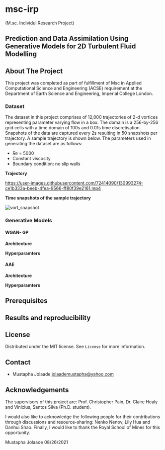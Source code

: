 # msc-irp 
(M.sc. Individul Research Project)

## Prediction and Data Assimilation Using Generative Models for 2D Turbulent Fluid Modelling


## About The Project

This project was completed as part of fulfillment of Msc in Applied Computational Science and Engineering (ACSE) requirement at the Department of Earth Science and Engineering, Imperial College London. 

### Dataset 
The dataset in this project comprises of 12,000 trajectories of 2-d vortices representing parameter varying flow in a box. The domain is a 256-by-256 grid cells with a time domain of 100s and 0.01s time discretisation. Snapshots of the data are captured every 2s resulting in 50 snapshots per trajectory. A sample trajectory is shown below. The parameters used in generating the dataset are as follows:
 - _Re_ = 5000
 - Constant viscosity
 - Boundary condition: no slip walls

**Trajectory**

https://user-images.githubusercontent.com/72414090/130993274-ce1b333a-beeb-4fea-9566-ff80f39e2161.mp4

**Time snapshots of the sample trajectory**

![vort_snapshot](https://user-images.githubusercontent.com/72414090/130993558-d922b8ea-35d8-4ee6-bc83-5d83d0ef24e6.jpg)

### Generative Models

#### WGAN- GP 

**Architecture** 

**Hyperparamters**

#### AAE 

**Architecture**

**Hyperparamters**


## Prerequisites

## Results and reproducibility


## License
Distributed under the MIT license. See `License` for more information.

## Contact
- Mustapha Jolaade jolaademustapha@yahoo.com

## Acknowledgements

The supervisors of this project are: Prof. Christopher Pain, Dr. Claire Healy and Vinicius, Santos Silva (Ph.D. student).

I would also like to acknowledge the following people for their contributions through discussions and resource-sharing: Nenko Nenov, Lily Hua and Danhui Shao. 
Finally, I would like to thank the Royal School of Mines for this opportunity. 

Mustapha Jolaade
08/26/2021

